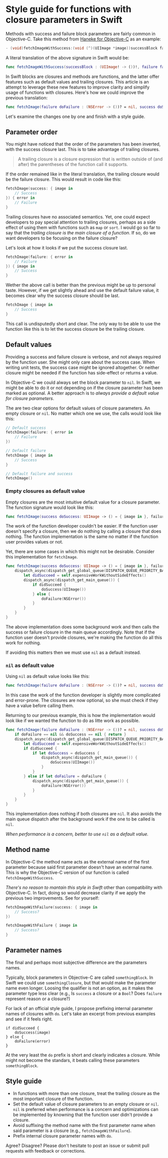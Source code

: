 # Style guide for functions with closure parameters in Swift

Methods with success and failure block parameters are fairly common in Objective-C. Take this method from [Haneke for Objective-C](https://github.com/Haneke/Haneke/) as an example:

```objective-c
- (void)fetchImageWithSuccess:(void (^)(UIImage *image))successBlock failure:(void (^)(NSError *error))failureBlock;
```

A literal translation of the above signature in Swift would be:

```swift
func fetchImageWithSuccess(successBlock : (UIImage! -> ())!, failure failureBlock : (NSError! -> ())!)
```

In Swift blocks are closures and methods are functions, and the latter offer features such as default values and trailing closures. This article is an attempt to leverage these new features to improve clarity and simplify usage of functions with closures. Here's how we could improve the previous translation:

```swift
func fetchImage(failure doFailure : (NSError -> ())? = nil, success doSuccess: (UIImage -> ())? = nil) {}
```

Let's examine the changes one by one and finish with a style guide.

## Parameter order

You might have noticed that the order of the parameters has been inverted, with the success closure last. This is to take advantage of trailing closures.

> A trailing closure is a closure expression that is written outside of (and after) the parentheses of the function call it supports.

If the order remained like in the literal translation, the trailing closure would be the failure closure. This would result in code like this:

```swift
fetchImage(success: { image in
    // Success
}) { error in
    // Failure
}
```

Trailing closures have no associated semantics. Yet, one could expect developers to pay special attention to trailing closures, perhaps as a side effect of using them with functions such as `map` or `sort`. I would go so far to say that the _trailing closure is the main closure of a function_. If so, do we want developers to be focusing on the failure closure?

Let's look at how it looks if we put the success closure last.

```swift
fetchImage(failure: { error in
    // Failure
}) { image in
    // Success
}
```

Wether the above call is better than the previous might be up to personal taste. However, if we get slightly ahead and use the default failure value, it becomes clear why the success closure should be last.

```swift
fetchImage { image in
    // Success
}
```

This call is undisputedly short and clear. The only way to be able to use the function like this is to let the success closure be the trailing closure. 


## Default values

Providing a success and failure closure is verbose, and not always required by the function user. She might only care about the success case. When writing unit tests, the success case might be ignored altogether. Or neither closure might be needed if the function has side-effect or returns a value.

In Objective-C we could always set the block parameter to `nil`. In Swift, we might be able to do it or not depending on if the closure parameter has been marked as optional. A better approach is to _always provide a default value for closure parameters_.

The are two clear options for default values of closure parameters. An empty closure or `nil`. No matter which one we use, the calls would look like this:

```swift
// Default success
fetchImage(failure: { error in
    // Failure
})

// Default failure
fetchImage { image in
    // Success
}

// Default failure and success
fetchImage()
```

### Empty closures as default value

Empty closures are the most intuitive default value for a closure parameter. The function signature would look like this:

```swift
func fetchImage(success doSuccess: UIImage -> () = { image in }, failure doFailure : NSError -> () = {error in })
```

The work of the function developer couldn't be easier. If the function user doesn't specify a closure, then we do nothing by calling a closure that does nothing. The function implementation is the same no matter if the function user provides values or not.

Yet, there are some cases in which this might not be desirable. Consider this implementation for `fetchImage`.

```swift
func fetchImage(success doSuccess: UIImage -> () = { image in }, failure doFailure : NSError -> () = {error in }) {
    dispatch_async(dispatch_get_global_queue(DISPATCH_QUEUE_PRIORITY_BACKGROUND, 0)) {
        let didSucceed = self.expensiveWorkWithoutSideEffects()
        dispatch_async(dispatch_get_main_queue()) {
            if didSucceed {
                doSuccess(UIImage())
            } else {
                doFailure(NSError())
            }
        }
    }
}
```

The above implementation does some background work and then calls the success or failure closure in the main queue accordingly. Note that if the function user doesn't provide closures, we're making the function do all this work for nothing. 

If avoiding this matters then we must use `nil` as a default instead.

### `nil` as default value

Using `nil` as default value looks like this:

```swift
func fetchImage(failure doFailure : (NSError -> ())? = nil, success doSuccess: (UIImage -> ())? = nil)
```

In this case the work of the function developer is slightly more complicated and error-prone. The closures are now optional, so she must check if they have a value before calling them. 

Returning to our previous example, this is how the implementation would look like if we wanted the function to do as litte work as possible.

```swift
func fetchImage(failure doFailure : (NSError -> ())? = nil, success doSuccess: (UIImage -> ())? = nil) {
    if doFailure == nil && doSuccess == nil { return }
    dispatch_async(dispatch_get_global_queue(DISPATCH_QUEUE_PRIORITY_BACKGROUND, 0)) {
        let didSucceed = self.expensiveWorkWithoutSideEffects()
        if didSucceed {
            if let doSuccess = doSuccess {
                dispatch_async(dispatch_get_main_queue()) {
                    doSuccess(UIImage())
                }
            }
        } else if let doFailure = doFailure {
            dispatch_async(dispatch_get_main_queue()) {
                doFailure(NSError())
            }
        }
    }
}
```

This implementation does nothing if both closures are `nil`. It also avoids the main queue dispatch after the background work if the one to be called is `nil`.

_When performance is a concern, better to use `nil` as a default value._


## Method name

In Objective-C the method name acts as the external name of the first parameter because said first parameter doesn't have an external name. This is why the Objective-C version of our function is called `fetchImageWithSuccess`.

_There's no reason to mantain this style in Swift_ other than compatibility with Objective-C. In fact,  doing so would decrease clarity if we apply the previous two improvements. See for yourself: 

```swift
fetchImageWithFailure(success: { image in
    // Success?
})

fetchImageWithFailure { image in
    // Success?
}
```


## Parameter names

The final and perhaps most subjective difference are the parameters names. 

Typically, block parameters in Objective-C are called `somethingBlock`. In Swift we could use `somethingClosure`, but that would make the parameter name even longer. Loosing the qualifier is not an option, as it makes the parameter type less clear (e.g., Is `success` a closure or a `Bool`? Does  `failure` represent reason or a closure?)

For lack of an official style guide, I propose prefixing internal parameter names of closures with `do`. Let's take an excerpt from previous examples and see if it feels right.

```
if didSucceed {
    doSuccess(image)
} else {
    doFailure(error)
}
```

At the very least the `do` prefix is short and clearly indicates a closure. While might not become the standars, it beats calling these parameters `somethingBlock`.

## Style guide

* In functions with more than one closure, treat the trailing closure as the most important closure of the function.
* Set the default value of closure parameters to an empty closure or `nil`. `nil` is preferred when performance is a concern and optimizations can be implemented by knowning that the function user didn't provide a closure.
* Avoid suffixing the method name with the first parameter name when said parameter is a closure (e.g., `fetchImageWithFailure`).
* Prefix internal closure parameter names with `do`.

Agree? Disagree? Please don't hesitate to post an issue or submit pull requests with feedback or corrections.

